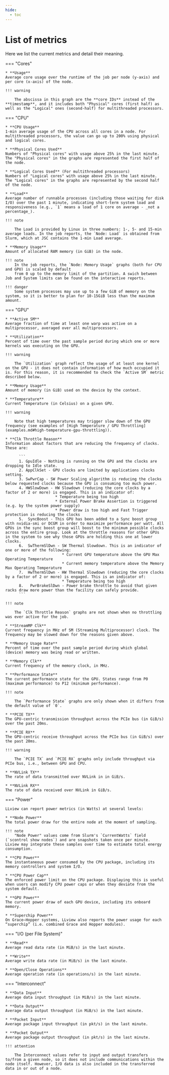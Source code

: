 ```yaml
---
hide:
  - toc
---
```

# List of metrics

Here we list the current metrics and detail their meaning.

=== "Cores"

    * **Usage**  
    Average core usage over the runtime of the job per node (y-axis) and per core (x-axis) of the node. 
    
    !!! warning

        The abscissa in this graph are the **core IDs** instead of the **timestamp**, and it includes both "Physical" cores (first half) as well as the "Logical" ones (second-half) for multithreaded processors.

=== "CPU"

    * **CPU Usage**  
    1-min average usage of the CPU across all cores in a node. For multithreaded processors, the value can go up to 200% using physical and logical cores.

    * **Physical Cores Used**  
    Numbers of "Physical cores" with usage above 25% in the last minute. The "Physical cores" in the graphs are represented the first half of the node.

    * **Logical Cores Used** (For multithreaded processors)  
    Numbers of "Logical cores" with usage above 25% in the last minute. The "Logical cores" in the graphs are represented by the second half of the node.

    * **Load**  
    Average number of runnable processes (including those waiting for disk I/O) over the past 1 minute, indicating short-term system load and responsiveness (e.g., `1` means a load of 1 core on average - _not a percentage_).

    !!! note

        The Load is provided by Linux in three numbers: 1-, 5- and 15-min average loads. In the job reports, the `Node: Load` is obtained from Slurm, which at JSC contains the 1-min Load average.

    * **Memory Usage**  
    Amount of allocated RAM memory (in GiB) in the node.

    !!! note
        In the job reports, the `Node: Memory Usage` graphs (both for CPU and GPU) is scaled by default
        from 0 up to the memory limit of the partition. A swich between Job and System limits can be found on the interactive reports.

    !!! danger
        Some system processes may use up to a few GiB of memory on the system, so it is better to plan for 10-15GiB less than the maximum amount.

=== "GPU"

    * **Active SM**  
    Average fraction of time at least one warp was active on a multiprocessor, averaged over all multiprocessors.

    * **Utilization**  
    Percent of time over the past sample period during which one or more kernels was executing on the GPU.
      
    !!! warning

        The `Utilization` graph reflect the usage of at least one kernel on the GPU - it does not contain information of how much occupied it is. For this reason, it is recommended to check the `Active SM` metric described below.
      
    * **Memory Usage**  
    Amount of memory (in GiB) used on the device by the context.

    * **Temperature**  
    Current Temperature (in Celsius) on a given GPU. 
      
    !!! warning

        Note that high temperatures may trigger slow down of the GPU frequency (see examples of [High Temperature / GPU Throttling](examples.md#high-temperature-gpu-throttling)).
      
    * **Clk Throttle Reason**  
    Information about factors that are reducing the frequency of clocks. These are:
      
          ```
          1. GpuIdle - Nothing is running on the GPU and the clocks are dropping to Idle state.
          2. AppClkSet - GPU clocks are limited by applications clocks setting.
          3. SwPwrCap - SW Power Scaling algorithm is reducing the clocks below requested clocks because the GPU is consuming too much power.
          4. HWSlowDown - HW Slowdown (reducing the core clocks by a factor of 2 or more) is engaged. This is an indicator of:
                          * Temperature being too high
                          * External Power Brake Assertion is triggered (e.g. by the system power supply)
                          * Power draw is too high and Fast Trigger protection is reducing the clocks
          5.  SyncBoost - This GPU has been added to a Sync boost group with nvidia-smi or DCGM in order to maximize performance per watt. All GPUs in the sync boost group will boost to the minimum possible clocks across the entire group. Look at the throttle reasons for other GPUs in the system to see why those GPUs are holding this one at lower clocks.
          6.  SwThermSlDwn - SW Thermal Slowdown. This is an indicator of one or more of the following:
                             * Current GPU temperature above the GPU Max Operating Temperature
                             * Current memory temperature above the Memory Max Operating Temperature
          7.  HwThermSlDwn - HW Thermal Slowdown (reducing the core clocks by a factor of 2 or more) is engaged. This is an indicator of:
                             * Temperature being too high
          8.   PwrBrakeSlDwn - Power brake throttle to avoid that given racks draw more power than the facility can safely provide.
          ```

    !!! note

        The `Clk Throttle Reason` graphs are not shown when no throttling was ever active for the job.
      
    * **StreamMP Clk**  
    Current frequency in MHz of SM (Streaming Multiprocessor) clock. The frequency may be slowed down for the reasons given above.

    * **Memory Usage Rate**  
    Percent of time over the past sample period during which global (device) memory was being read or written. 

    * **Memory Clk**  
    Current frequency of the memory clock, in MHz.

    * **Performance State**  
    The current performance state for the GPU. States range from P0 (maximum performance) to P12 (minimum performance).
      
    !!! note

        The `Performance State` graphs are only shown when it differs from the default value of `0`.
      
    * **PCIE TX**  
    The GPU-centric transmission throughput across the PCIe bus (in GiB/s) over the past 20ms.

    * **PCIE RX**  
    The GPU-centric receive throughput across the PCIe bus (in GiB/s) over the past 20ms.

    !!! warning

        The `PCIE TX` and `PCIE RX` graphs only include throughput via PCIe bus, i.e., between GPU and CPU.

    * **NVLink TX**  
    The rate of data transmitted over NVLink in in GiB/s.

    * **NVLink RX**  
    The rate of data received over NVLink in GiB/s.

=== "Power"

    LLview can report power metrics (in Watts) at several levels:

    * **Node Power**  
    The total power draw for the entire node at the moment of sampling.

    !!! note
        "Node Power" values come from Slurm's `CurrentWatts` field (`scontrol show nodes`) and are snapshots taken once per minute. LLview may integrate these samples over time to estimate total energy consumption.

    * **CPU Power**  
    The instantaneous power consumed by the CPU package, including its memory controllers and system I/O.

    * **CPU Power Cap**  
    The enforced power limit on the CPU package. Displaying this is useful when users can modify CPU power caps or when they deviate from the system default.

    * **GPU Power**  
    The current power draw of each GPU device, including its onboard memory.

    * **Superchip Power**  
    On Grace–Hopper systems, LLview also reports the power usage for each “superchip” (i.e. combined Grace and Hopper modules).



=== "I/O (per File System)"

    * **Read**  
    Average read data rate (in MiB/s) in the last minute.

    * **Write**  
    Average write data rate (in MiB/s) in the last minute.

    * **Open/Close Operations**  
    Average operation rate (in operations/s) in the last minute.

=== "Interconnect"

    * **Data Input**  
    Average data input throughput (in MiB/s) in the last minute.

    * **Data Output**  
    Average data output throughput (in MiB/s) in the last minute.

    * **Packet Input**  
    Average package input throughput (in pkt/s) in the last minute.

    * **Packet Output**  
    Average package output throughput (in pkt/s) in the last minute.

    !!! attention

        The Interconnect values refer to input and output transfers to/from a given node, so it does not include communications within the node itself. However, I/O data is also included in the transferred data in or out of a node.

